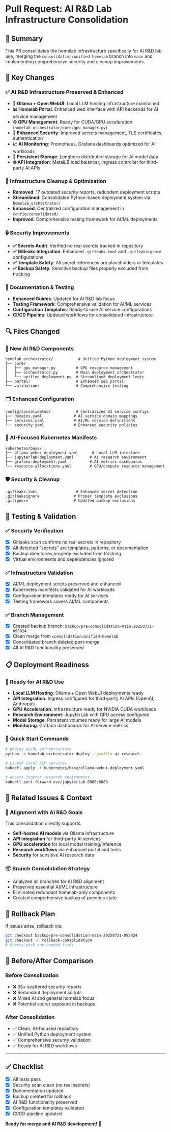 # Pull Request: AI R&D Lab Infrastructure Consolidation

## 🎯 Summary

This PR consolidates the homelab infrastructure specifically for AI R&D lab use, merging the `consolidation/unified-homelab` branch into `main` and implementing comprehensive security and cleanup improvements.

## 🚀 Key Changes

### ✅ AI R&D Infrastructure Preserved & Enhanced

- **🤖 Ollama + Open WebUI**: Local LLM hosting infrastructure maintained
- **📊 Homelab Portal**: Enhanced web interface with API backends for AI service management  
- **⚙️ GPU Management**: Ready for CUDA/GPU acceleration (`homelab_orchestrator/core/gpu_manager.py`)
- **🔐 Enhanced Security**: Improved secrets management, TLS certificates, authentication
- **📈 AI Monitoring**: Prometheus, Grafana dashboards optimized for AI workloads
- **💾 Persistent Storage**: Longhorn distributed storage for AI model data
- **🌐 API Integration**: MetalLB load balancer, ingress controller for third-party AI APIs

### 🧹 Infrastructure Cleanup & Optimization  

- **Removed**: 17 outdated security reports, redundant deployment scripts
- **Streamlined**: Consolidated Python-based deployment system via `homelab_orchestrator/`
- **Enhanced**: Centralized configuration management in `config/consolidated/`
- **Improved**: Comprehensive testing framework for AI/ML deployments

### 🔒 Security Improvements

- **✅ Secrets Audit**: Verified no real secrets tracked in repository
- **✅ Gitleaks Integration**: Enhanced `.gitleaks.toml` and `.gitleaksignore` configurations
- **✅ Template Safety**: All secret references are placeholders or templates
- **✅ Backup Safety**: Sensitive backup files properly excluded from tracking

### 📝 Documentation & Testing

- **Enhanced Guides**: Updated for AI R&D lab focus
- **Testing Framework**: Comprehensive validation for AI/ML services
- **Configuration Templates**: Ready-to-use AI service configurations
- **CI/CD Pipeline**: Updated workflows for consolidated infrastructure

## 🔍 Files Changed

### 📁 New AI R&D Components

```
homelab_orchestrator/           # Unified Python deployment system
├── core/
│   ├── gpu_manager.py         # GPU resource management
│   ├── orchestrator.py        # Main deployment orchestrator  
│   └── unified_deployment.py  # Streamlined deployment logic
├── portal/                    # Enhanced web portal
└── validation/                # Comprehensive testing
```

### 🗂️ Enhanced Configuration

```
config/consolidated/           # Centralized AI service configs
├── domains.yaml              # AI service domain mappings
├── services.yaml             # AI/ML service definitions
└── security.yaml             # Enhanced security policies
```

### 🎯 AI-Focused Kubernetes Manifests

```
kubernetes/base/
├── ollama-webui-deployment.yaml      # Local LLM interface
├── jupyterlab-deployment.yaml       # AI research environment
├── grafana-deployment.yaml          # AI metrics dashboards
└── resource-allocations.yaml        # GPU/compute resource management
```

### 🛡️ Security & Cleanup

```
.gitleaks.toml                 # Enhanced secret detection
.gitleaksignore               # Proper template exclusions
.gitignore                    # Updated backup exclusions
```

## 🧪 Testing & Validation

### ✅ Security Verification

- [x] Gitleaks scan confirms no real secrets in repository
- [x] All detected "secrets" are templates, patterns, or documentation
- [x] Backup directories properly excluded from tracking
- [x] Virtual environments and dependencies ignored

### ✅ Infrastructure Validation  

- [x] AI/ML deployment scripts preserved and enhanced
- [x] Kubernetes manifests validated for AI workloads
- [x] Configuration templates ready for AI services
- [x] Testing framework covers AI/ML components

### ✅ Branch Management

- [x] Created backup branch: `backup/pre-consolidation-main-20250731-095024`
- [x] Clean merge from `consolidation/unified-homelab`
- [x] Consolidated branch deleted post-merge
- [x] All AI R&D functionality preserved

## 📋 Deployment Readiness

### 🎯 Ready for AI R&D Use

- **Local LLM Hosting**: Ollama + Open WebUI deployments ready
- **API Integration**: Ingress configured for third-party AI APIs (OpenAI, Anthropic)
- **GPU Acceleration**: Infrastructure ready for NVIDIA CUDA workloads
- **Research Environment**: JupyterLab with GPU access configured
- **Model Storage**: Persistent volumes ready for large AI models
- **Monitoring**: Grafana dashboards for AI service metrics

### 🚀 Quick Start Commands

```bash
# Deploy AI/ML infrastructure
python -m homelab_orchestrator deploy --profile ai-research

# Launch local LLM services
kubectl apply -f kubernetes/base/ollama-webui-deployment.yaml

# Access Jupyter research environment  
kubectl port-forward svc/jupyterlab 8888:8888
```

## 🔗 Related Issues & Context

### 🎯 Alignment with AI R&D Goals

This consolidation directly supports:

- **Self-hosted AI models** via Ollama infrastructure
- **API integration** for third-party AI services  
- **GPU acceleration** for local model training/inference
- **Research workflows** via enhanced portal and tools
- **Security** for sensitive AI research data

### 📦 Branch Consolidation Strategy

- Analyzed all branches for AI R&D alignment
- Preserved essential AI/ML infrastructure  
- Eliminated redundant homelab-only components
- Created comprehensive backup of previous state

## 🔄 Rollback Plan

If issues arise, rollback via:

```bash
git checkout backup/pre-consolidation-main-20250731-095024
git checkout -b rollback-consolidation
# Cherry-pick any needed fixes
```

## 📸 Before/After Comparison

### Before Consolidation

- ❌ 35+ scattered security reports  
- ❌ Redundant deployment scripts
- ❌ Mixed AI and general homelab focus
- ❌ Potential secret exposure in backups

### After Consolidation  

- ✅ Clean, AI-focused repository
- ✅ Unified Python deployment system
- ✅ Comprehensive security validation
- ✅ Ready for AI R&D workflows

---

## ✅ Checklist

- [x] All tests pass
- [x] Security scan clean (no real secrets)
- [x] Documentation updated
- [x] Backup created for rollback
- [x] AI R&D functionality preserved
- [x] Configuration templates validated
- [x] CI/CD pipeline updated

**Ready for merge and AI R&D development! 🚀**
